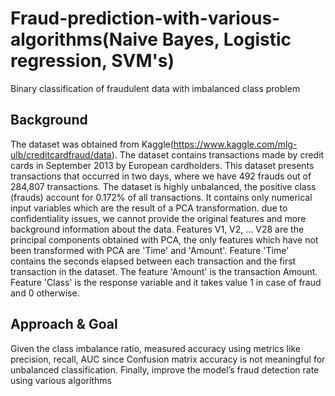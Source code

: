 # Fraud-prediction-with-various-algorithms(Naive Bayes, Logistic regression, SVM's)
Binary classification of fraudulent data with imbalanced class problem

Background
------------------------------------------------------------------------------------------------------------------------------------------
The dataset was obtained from Kaggle(https://www.kaggle.com/mlg-ulb/creditcardfraud/data). The dataset contains transactions made by credit cards in September 2013 by European cardholders. This dataset presents transactions that occurred in two days, where we have 492 frauds out of 284,807 transactions. The dataset is highly unbalanced, the positive class (frauds) account for 0.172% of all transactions.
It contains only numerical input variables which are the result of a PCA transformation.  due to confidentiality issues, we cannot provide the original features and more background information about the data. Features V1, V2, ... V28 are the principal components obtained with PCA, the only features which have not been transformed with PCA are 'Time' and 'Amount'. Feature 'Time' contains the seconds elapsed between each transaction and the first transaction in the dataset. The feature 'Amount' is the transaction Amount. Feature 'Class' is the response variable and it takes value 1 in case of fraud and 0 otherwise.

Approach & Goal
------------------------------------------------------------------------------------------------------------------------------------------
Given the class imbalance ratio, measured accuracy using metrics like precision, recall, AUC since Confusion matrix accuracy is not meaningful for unbalanced classification. Finally, improve the model’s fraud detection rate using various algorithms
